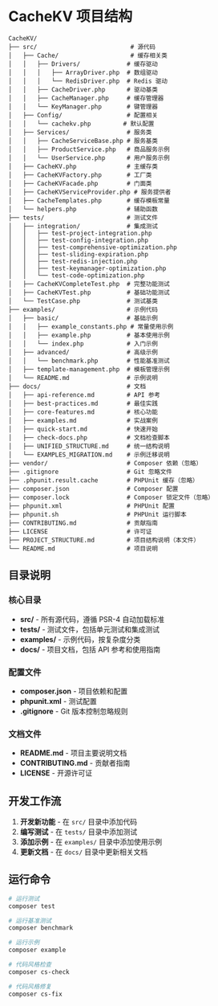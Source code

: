 # CacheKV 项目结构

```
CacheKV/
├── src/                          # 源代码
│   ├── Cache/                    # 缓存相关类
│   │   ├── Drivers/             # 缓存驱动
│   │   │   ├── ArrayDriver.php  # 数组驱动
│   │   │   └── RedisDriver.php  # Redis 驱动
│   │   ├── CacheDriver.php      # 驱动基类
│   │   ├── CacheManager.php     # 缓存管理器
│   │   └── KeyManager.php       # 键管理器
│   ├── Config/                  # 配置相关
│   │   └── cachekv.php         # 默认配置
│   ├── Services/                # 服务类
│   │   ├── CacheServiceBase.php # 服务基类
│   │   ├── ProductService.php   # 商品服务示例
│   │   └── UserService.php      # 用户服务示例
│   ├── CacheKV.php              # 主缓存类
│   ├── CacheKVFactory.php       # 工厂类
│   ├── CacheKVFacade.php        # 门面类
│   ├── CacheKVServiceProvider.php # 服务提供者
│   ├── CacheTemplates.php       # 缓存模板常量
│   └── helpers.php              # 辅助函数
├── tests/                       # 测试文件
│   ├── integration/             # 集成测试
│   │   ├── test-project-integration.php
│   │   ├── test-config-integration.php
│   │   ├── test-comprehensive-optimization.php
│   │   ├── test-sliding-expiration.php
│   │   ├── test-redis-injection.php
│   │   ├── test-keymanager-optimization.php
│   │   └── test-code-optimization.php
│   ├── CacheKVCompleteTest.php  # 完整功能测试
│   ├── CacheKVTest.php          # 基础功能测试
│   └── TestCase.php             # 测试基类
├── examples/                    # 示例代码
│   ├── basic/                   # 基础示例
│   │   ├── example_constants.php # 常量使用示例
│   │   ├── example.php          # 基本使用示例
│   │   └── index.php            # 入门示例
│   ├── advanced/                # 高级示例
│   │   └── benchmark.php        # 性能基准测试
│   ├── template-management.php  # 模板管理示例
│   └── README.md                # 示例说明
├── docs/                        # 文档
│   ├── api-reference.md         # API 参考
│   ├── best-practices.md        # 最佳实践
│   ├── core-features.md         # 核心功能
│   ├── examples.md              # 实战案例
│   ├── quick-start.md           # 快速开始
│   ├── check-docs.php           # 文档检查脚本
│   ├── UNIFIED_STRUCTURE.md     # 统一结构说明
│   └── EXAMPLES_MIGRATION.md    # 示例迁移说明
├── vendor/                      # Composer 依赖（忽略）
├── .gitignore                   # Git 忽略文件
├── .phpunit.result.cache        # PHPUnit 缓存（忽略）
├── composer.json                # Composer 配置
├── composer.lock                # Composer 锁定文件（忽略）
├── phpunit.xml                  # PHPUnit 配置
├── phpunit.sh                   # PHPUnit 运行脚本
├── CONTRIBUTING.md              # 贡献指南
├── LICENSE                      # 许可证
├── PROJECT_STRUCTURE.md         # 项目结构说明（本文件）
└── README.md                    # 项目说明
```

## 目录说明

### 核心目录

- **src/** - 所有源代码，遵循 PSR-4 自动加载标准
- **tests/** - 测试文件，包括单元测试和集成测试
- **examples/** - 示例代码，按复杂度分类
- **docs/** - 项目文档，包括 API 参考和使用指南

### 配置文件

- **composer.json** - 项目依赖和配置
- **phpunit.xml** - 测试配置
- **.gitignore** - Git 版本控制忽略规则

### 文档文件

- **README.md** - 项目主要说明文档
- **CONTRIBUTING.md** - 贡献者指南
- **LICENSE** - 开源许可证

## 开发工作流

1. **开发新功能** - 在 `src/` 目录中添加代码
2. **编写测试** - 在 `tests/` 目录中添加测试
3. **添加示例** - 在 `examples/` 目录中添加使用示例
4. **更新文档** - 在 `docs/` 目录中更新相关文档

## 运行命令

```bash
# 运行测试
composer test

# 运行基准测试
composer benchmark

# 运行示例
composer example

# 代码风格检查
composer cs-check

# 代码风格修复
composer cs-fix
```
